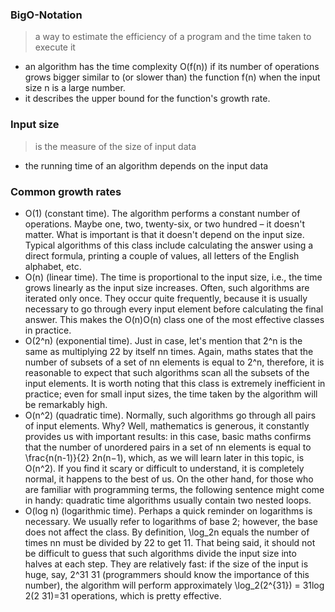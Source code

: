 ### BigO-Notation
> a way to estimate the efficiency of a program and the time taken to execute it
- an algorithm has the time complexity O(f(n)) if its number of operations grows bigger similar to (or slower than) the function f(n) when the input size n is a large number.
- it describes the upper bound for the function's growth rate.


### Input size
> is the measure of the size of input data
- the running time of an algorithm depends on the input data


### Common growth rates
+ O(1) (constant time). The algorithm performs a constant number of operations. Maybe one, two, twenty-six, or two hundred – it doesn't matter. What is important is that it doesn't depend on the input size. Typical algorithms of this class include calculating the answer using a direct formula, printing a couple of values, all letters of the English alphabet, etc.
+ O(n) (linear time). The time is proportional to the input size, i.e., the time grows linearly as the input size increases. Often, such algorithms are iterated only once. They occur quite frequently, because it is usually necessary to go through every input element before calculating the final answer. This makes the O(n)O(n) class one of the most effective classes in practice.
+ O(2^n) (exponential time). Just in case, let's mention that 2^n is the same as multiplying 22 by itself nn times. Again, maths states that the number of subsets of a set of nn elements is equal to 2^n, therefore, it is reasonable to expect that such algorithms scan all the subsets of the input elements. It is worth noting that this class is extremely inefficient in practice; even for small input sizes, the time taken by the algorithm will be remarkably high.
+ O(n^2) (quadratic time). Normally, such algorithms go through all pairs of input elements. Why? Well, mathematics is generous, it constantly provides us with important results: in this case, basic maths confirms that the number of unordered pairs in a set of nn elements is equal to \frac{n(n-1)}{2} 
2n(n−1), which, as we will learn later in this topic, is O(n^2). If you find it scary or difficult to understand, it is completely normal, it happens to the best of us. On the other hand, for those who are familiar with programming terms, the following sentence might come in handy: quadratic time algorithms usually contain two nested loops.
+ O(log n) (logarithmic time). Perhaps a quick reminder on logarithms is necessary. We usually refer to logarithms of base 2; however, the base does not affect the class. By definition, \log_2n equals the number of times nn must be divided by 22 to get 11. That being said, it should not be difficult to guess that such algorithms divide the input size into halves at each step. They are relatively fast: if the size of the input is huge, say, 2^31
31 (programmers should know the importance of this number), the algorithm will perform approximately \log_2(2^{31}) = 31log
2(2 31)=31 operations, which is pretty effective.
